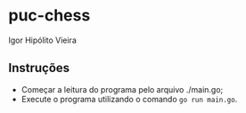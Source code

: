 # puc-chess

Igor Hipólito Vieira

## Instruções

* Começar a leitura do programa pelo arquivo ./main.go;
* Execute o programa utilizando o comando `go run main.go`.
